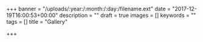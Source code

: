 +++
banner = "/uploads/:year:/:month:/:day:/filename.ext"
date = "2017-12-19T16:00:53+00:00"
description = ""
draft = true
images = []
keywords = ""
tags = []
title = "Gallery"

+++
